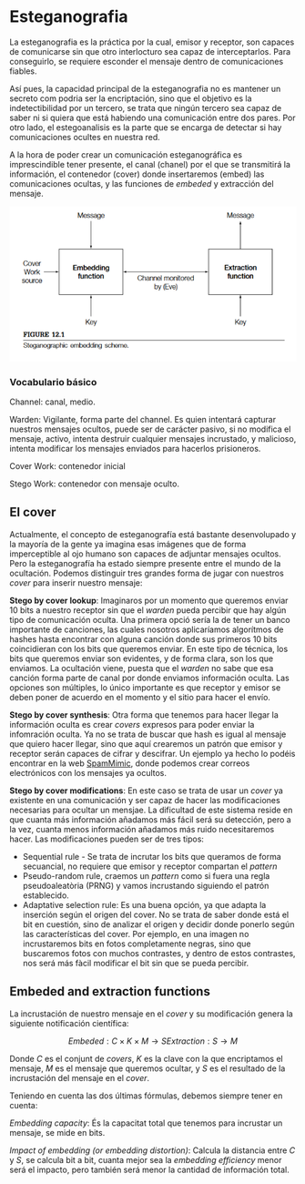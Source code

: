 # Esteganografia

La esteganografia es la práctica por la cual, emisor y receptor, son capaces de comunicarse sin que otro interlocturo sea capaz de interceptarlos. Para conseguirlo, se requiere esconder el mensaje dentro de comunicaciones fiables.

Así pues, la capacidad principal de la esteganografia no es mantener un secreto com podria ser la encriptación, sino que el objetivo es la indetectibilidad por un tercero, se trata que ningún tercero sea capaz de saber ni si quiera que está habiendo una comunicación entre dos pares. Por otro lado, el estegoanalisis es la parte que se encarga de detectar si hay comunicaciones ocultes en nuestra red.

A la hora de poder crear un comunicación esteganográfica es imprescindible tener presente, el canal (chanel) por el que se transmitirá la información, el contenedor (cover) donde insertaremos (embed) las comunicaciones ocultas, y las funciones de *embeded* y extracción del mensaje.

<picture>
 <img alt="Esquema básico de esteganografia." src="scheme_stego.png">
</picture>

### Vocabulario básico

Channel: canal, medio.

Warden: Vigilante, forma parte del channel. Es quien intentará capturar nuestros mensajes ocultos, puede ser de carácter pasivo, si no modifica el mensaje, activo, intenta destruir cualquier mensajes incrustado, y malicioso, intenta modificar los mensajes enviados para hacerlos prisioneros.

Cover Work: contenedor inicial

Stego Work: contenedor con mensaje oculto.

## El cover

Actualmente, el concepto de esteganografía está bastante desenvolupado y la mayoría de la gente ya imagina esas imágenes que de forma imperceptible al ojo humano son capaces de adjuntar mensajes ocultos. Pero la esteganografía ha estado siempre presente entre el mundo de la ocultación. Podemos distinguir tres grandes forma de jugar con nuestros *cover* para inserir nuestro mensaje:

**Stego by cover lookup**: Imaginaros por un momento que queremos enviar 10 bits a nuestro receptor sin que el *warden* pueda percibir que hay algún tipo de comunicación oculta. Una primera opció sería la de tener un banco importante de canciones, las cuales nosotros aplicaríamos algorítmos de hashes hasta encontrar con alguna canción donde sus primeros 10 bits coincidieran con los bits que queremos enviar. En este tipo de técnica, los bits que queremos enviar son evidentes, y de forma clara, son los que enviamos. La ocultación viene, puesta que el *warden* no sabe que esa canción forma parte de canal por donde enviamos información oculta. Las opciones son múltiples, lo único importante es que receptor y emisor se deben poner de acuerdo en el momento y el sitio para hacer el envío.

**Stego by cover synthesis**: Otra forma que tenemos para hacer llegar la información oculta es crear *covers* expresos para poder enviar la infomración oculta. Ya no se trata de buscar que hash es igual al mensaje que quiero hacer llegar, sino que aquí crearemos un patrón que emisor y receptor serán capaces de cifrar y descifrar. Un ejemplo ya hecho lo podéis encontrar en la web [SpamMimic](https://www.spammimic.com/), donde podemos crear correos electrónicos con los mensajes ya ocultos. 

**Stego by cover modifications**: En este caso se trata de usar un *cover* ya existente en una comunicación y ser capaz de hacer las modificaciones necesarias para ocultar un mensjae. La dificultad de este sistema reside en que cuanta más información añadamos más fácil será su detección, pero a la vez, cuanta menos información añadamos más ruido necesitaremos hacer. Las modificaciones pueden ser de tres tipos:
- Sequential rule - Se trata de incrutar los bits que queramos de forma secuancial, no requiere que emisor 
y receptor compartan el *pattern*
- Pseudo-random rule, craemos un *pattern* como si fuera una regla pseudoaleatòria (PRNG) y vamos incrustando siguiendo el patrón establecido.
- Adaptative selection rule: Es una buena opción, ya que adapta la inserción según el origen del cover. No se trata de saber donde está el bit en cuestión, sino de analizar el origen y decidir donde ponerlo según las características del cover. Por ejemplo, en una imagen no incrustaremos bits en fotos completamente negras, sino que buscaremos fotos con muchos contrastes, y dentro de estos contrastes, nos será más fàcil modificar el bit sin que se pueda percibir. 

## Embeded and extraction functions

La incrustación de nuestro mensaje en el *cover* y su modificación genera la siguiente notificación científica:

```math
Embeded: C \times K \times M \rightarrow S
Extraction: S \rightarrow M
```
Donde *C* es el conjunt de *covers*, *K* es la clave con la que encriptamos el mensaje, *M* es el mensaje que queremos ocultar, y *S* es el resultado de la incrustación del mensaje en el *cover*.

Teniendo en cuenta las dos últimas fórmulas, debemos siempre tener en cuenta:

*Embedding capacity*: És la capacitat total que tenemos para incrustar un mensaje, se mide en bits.

*Impact of embedding (or embedding distortion)*: Calcula la distancia entre *C* y *S*, se calcula bit a bit, cuanta mejor sea la *embedding efficiency* menor será el impacto, pero también será menor la cantidad de información total.


